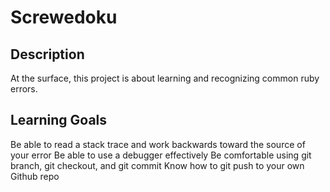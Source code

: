 # Screwedoku

## Description
At the surface, this project is about learning and recognizing common ruby errors.

## Learning Goals
Be able to read a stack trace and work backwards toward the source of your error
Be able to use a debugger effectively
Be comfortable using git branch, git checkout, and git commit
Know how to git push to your own Github repo

